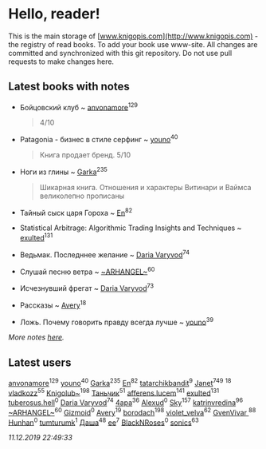 # Hello, reader!
This is the main storage of [www.knigopis.com](http://www.knigopis.com) - the registry of read books.
To add your book use www-site. All changes are committed and synchronized with this git repository.
Do not use pull requests to make changes here.


## Latest books with notes
* Бойцовский клуб ~ [anvonamore](users/595/5957175-vkontakte)<sup>129</sup>
    > 4/10

* Patagonia - бизнес в стиле серфинг ~ [youno](users/302/302928912-vkontakte)<sup>40</sup>
    > Книга  продает бренд. 5/10

* Ноги из глины ~ [Garka](users/115/115753719718250012620-google)<sup>235</sup>
    > Шикарная книга. Отношения и характеры Витинари и Ваймса великолепно прописаны

* Тайный сыск царя Гороха ~ [En](users/333/333646551-vkontakte)<sup>82</sup>

* Statistical Arbitrage: Algorithmic Trading Insights and Techniques ~ [exulted](users/100/100599204551896265722-google)<sup>131</sup>

* Ведьмак. Последннее желание ~ [Daria Varyvod](users/829/829893410524253-facebook)<sup>74</sup>

* Слушай песню ветра ~ [~ARHANGEL~](users/642/64251996-vkontakte)<sup>60</sup>

* Исчезнувший фрегат ~ [Daria Varyvod](users/829/829893410524253-facebook)<sup>73</sup>

* Рассказы ~ [Avery](users/567/56734832-yandex)<sup>18</sup>

* Ложь. Почему говорить правду всегда лучше ~ [youno](users/302/302928912-vkontakte)<sup>39</sup>


_More notes [here](latest_books_with_notes.md)._


## Latest users
[anvonamore](users/595/5957175-vkontakte)<sup>129</sup> 
[youno](users/302/302928912-vkontakte)<sup>40</sup> 
[Garka](users/115/115753719718250012620-google)<sup>235</sup> 
[En](users/333/333646551-vkontakte)<sup>82</sup> 
[tatarchikbandit](users/104/104025550-vkontakte)<sup>9</sup> 
[Janet](users/108/108113656204404967440-google)<sup>749</sup> 
[](users/270/270444099499-odnoklassniki)<sup>18</sup> 
[vladkozz](users/572/57239276-vkontakte)<sup>55</sup> 
[Knigolub~](users/111/111878597279669641685-google)<sup>198</sup> 
[Таньчик](users/209/2096581563762610-facebook)<sup>51</sup> 
[afferens.lucem](users/196/196071655-vkontakte)<sup>141</sup> 
[exulted](users/100/100599204551896265722-google)<sup>131</sup> 
[tuberosus.hell](users/325/325338991-yandex)<sup>0</sup> 
[Daria Varyvod](users/829/829893410524253-facebook)<sup>74</sup> 
[4apa](users/117/117392596378069249667-google)<sup>36</sup> 
[Alexud](users/118/118388850825013411178-google)<sup>0</sup> 
[Sky](users/118/118049897850017649660-google)<sup>157</sup> 
[katrinvredina](users/233/2336755-vkontakte)<sup>96</sup> 
[~ARHANGEL~](users/642/64251996-vkontakte)<sup>60</sup> 
[Gizmoid](users/108/108088417345114392564-google)<sup>0</sup> 
[Avery](users/567/56734832-yandex)<sup>19</sup> 
[borodach](users/157/15706320-vkontakte)<sup>198</sup> 
[violet_velva](users/116/116961712580551399099-google)<sup>62</sup> 
[GvenVivar ](users/158/158266434925901-facebook)<sup>88</sup> 
[Hunhan](users/141/14193475-vkontakte)<sup>0</sup> 
[tumturumk](users/135/135685382-vkontakte)<sup>1</sup> 
[Даша](users/334/334696193054530347-mailru)<sup>48</sup> 
[ee](users/219/2195256973544755662-mailru)<sup>7</sup> 
[BlackNRoses](users/116/116141889586488878812-google)<sup>0</sup> 
[sonics](users/588/5880221-vkontakte)<sup>63</sup> 


_11.12.2019 22:49:33_
